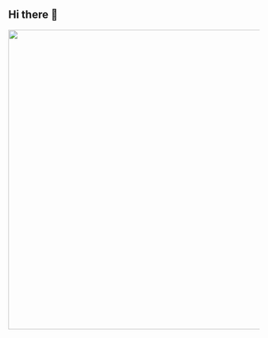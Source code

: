 ## Hi there 👋
<div id="header" align="center">
  <img src="https://media.giphy.com/media/4W5DaZJ60BCyDnzRD7/giphy.gif?cid=ecf05e47oo9xdzhmqfqokphlhuxfgv5hfhw3r323su7igdxn&ep=v1_gifs_search&rid=giphy.gif&ct=g" width="600"/>
</div>
<!--
**Hdodjdbeh/Hdodjdbeh** is a ✨ _special_ ✨ repository because its `README.md` (this file) appears on your GitHub profile.

Here are some ideas to get you started:

- 🔭 I’m currently working on ...
- 🌱 I’m currently learning ...
- 👯 I’m looking to collaborate on ...
- 🤔 I’m looking for help with ...
- 💬 Ask me about ...
- 📫 How to reach me: ...
- 😄 Pronouns: ...
- ⚡ Fun fact: ...
-->
